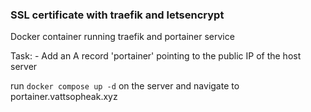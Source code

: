### SSL certificate with traefik and letsencrypt

Docker container running traefik and portainer service

Task: - Add an A record 'portainer' pointing to the public IP of the host server

run ```docker compose up -d``` on the server and navigate to portainer.vattsopheak.xyz